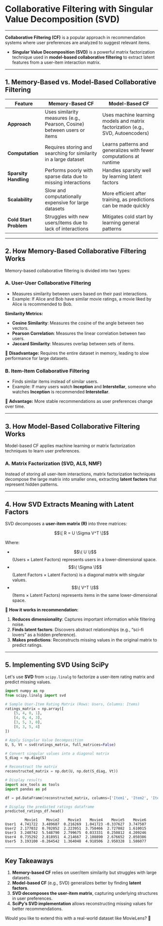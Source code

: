 # **Collaborative Filtering with Singular Value Decomposition (SVD)**
---
**Collaborative Filtering (CF)** is a popular approach in recommendation systems where user preferences are analyzed to suggest relevant items. 

- **Singular Value Decomposition (SVD)** is a powerful matrix factorization technique used in **model-based collaborative filtering** to extract latent features from a user-item interaction matrix.

---

## **1. Memory-Based vs. Model-Based Collaborative Filtering**

| Feature | Memory-Based CF | Model-Based CF |
|---------|---------------|---------------|
| **Approach** | Uses similarity measures (e.g., Pearson, Cosine) between users or items | Uses machine learning models and matrix factorization (e.g., SVD, Autoencoders) |
| **Computation** | Requires storing and searching for similarity in a large dataset | Learns patterns and generalizes with fewer computations at runtime |
| **Sparsity Handling** | Performs poorly with sparse data due to missing interactions | Handles sparsity well by learning latent factors |
| **Scalability** | Slow and computationally expensive for large datasets | More efficient after training, as predictions can be made quickly |
| **Cold Start Problem** | Struggles with new users/items due to lack of interactions | Mitigates cold start by learning general patterns |

---

## **2. How Memory-Based Collaborative Filtering Works**
Memory-based collaborative filtering is divided into two types:

### **A. User-User Collaborative Filtering**
- Measures similarity between users based on their past interactions.
- Example: If Alice and Bob have similar movie ratings, a movie liked by Alice is recommended to Bob.

**Similarity Metrics:**
- **Cosine Similarity**: Measures the cosine of the angle between two vectors.
- **Pearson Correlation**: Measures the linear correlation between two users.
- **Jaccard Similarity**: Measures overlap between sets of items.

🔹 **Disadvantage:** Requires the entire dataset in memory, leading to slow performance for large datasets.

### **B. Item-Item Collaborative Filtering**
- Finds similar items instead of similar users.
- Example: If many users watch **Inception** and **Interstellar**, someone who watches **Inception** is recommended **Interstellar**.

🔹 **Advantage:** More stable recommendations as user preferences change over time.

---

## **3. How Model-Based Collaborative Filtering Works**
Model-based CF applies machine learning or matrix factorization techniques to learn user preferences.

### **A. Matrix Factorization (SVD, ALS, NMF)**
Instead of storing all user-item interactions, matrix factorization techniques decompose the large matrix into smaller ones, extracting **latent factors** that represent hidden patterns.

---

## **4. How SVD Extracts Meaning with Latent Factors**
SVD decomposes a **user-item matrix (R)** into three matrices:

$$\[
R = U \Sigma V^T
\]$$

Where:
- $$\( U \)$$ (Users × Latent Factors) represents users in a lower-dimensional space.
- $$\( \Sigma \)$$ (Latent Factors × Latent Factors) is a diagonal matrix with singular values.
- $$\( V^T \)$$ (Items × Latent Factors) represents items in the same lower-dimensional space.

🔹 **How it works in recommendation:**
1. **Reduces dimensionality**: Captures important information while filtering noise.
2. **Finds latent factors**: Discovers abstract relationships (e.g., “sci-fi lovers” as a hidden preference).
3. **Makes predictions**: Reconstructs missing values in the original matrix to predict ratings.

---

## **5. Implementing SVD Using SciPy**
Let's use **SVD** from `scipy.linalg` to factorize a user-item rating matrix and predict missing values.

```python
import numpy as np
from scipy.linalg import svd

# Sample User-Item Rating Matrix (Rows: Users, Columns: Items)
ratings_matrix = np.array([
    [5, 4, 0, 1],
    [4, 0, 4, 3],
    [3, 5, 3, 0],
    [0, 3, 5, 4]
])

# Apply Singular Value Decomposition
U, S, Vt = svd(ratings_matrix, full_matrices=False)

# Convert singular values into a diagonal matrix
S_diag = np.diag(S)

# Reconstruct the matrix
reconstructed_matrix = np.dot(U, np.dot(S_diag, Vt))

# Display results
import ace_tools as tools
import pandas as pd

df = pd.DataFrame(reconstructed_matrix, columns=['Item1', 'Item2', 'Item3', 'Item4'])

# Display the predicted ratings dataframe
predicted_ratings_df.head()
```
```
         Movie1    Movie2    Movie3    Movie4    Movie5    Movie6
User1  4.741722  3.489687  0.216269  1.041723 -0.337627  3.747507
User2  2.177032  0.702052  2.223951  3.758466  2.727082  1.610015
User3  3.240742  5.548790  2.799675  0.033331  0.250812  4.209246
User4  0.735292  2.818951  4.214667  2.108890  2.676652  2.050386
User5  3.193100 -0.264542  1.364048  4.918506  2.950328  1.586077

```

---

## **Key Takeaways**
1. **Memory-based CF** relies on user/item similarity but struggles with large datasets.
2. **Model-based CF** (e.g., SVD) generalizes better by finding **latent factors**.
3. **SVD decomposes the user-item matrix**, capturing underlying structures in user preferences.
4. **SciPy’s SVD implementation** allows reconstructing missing values for better recommendations.

Would you like to extend this with a real-world dataset like MovieLens? 🚀
